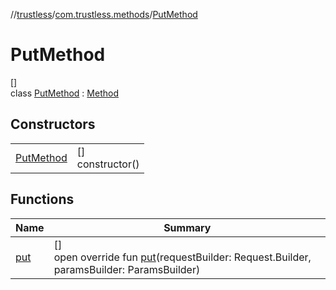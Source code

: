 //[trustless](../../../index.md)/[com.trustless.methods](../index.md)/[PutMethod](index.md)

# PutMethod

[]\
class [PutMethod](index.md) : [Method](../-method/index.md)

## Constructors

| | |
|---|---|
| [PutMethod](-put-method.md) | []<br>constructor() |

## Functions

| Name | Summary |
|---|---|
| [put](put.md) | []<br>open override fun [put](put.md)(requestBuilder: Request.Builder, paramsBuilder: ParamsBuilder) |
